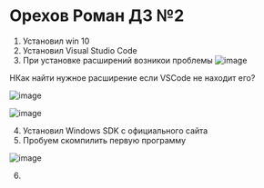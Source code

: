 # Орехов Роман ДЗ №2

1) Установил win 10
2) Установил Visual Studio Code
3) При установке расширений возникои проблемы
![image](https://github.com/Bravo-47/ib_assembly/assets/52736408/44df22e3-fe12-4d30-ad7c-dcde0bfb5d55)

HКак найти нужное расширение если VSCode не находит его?

![image](https://github.com/Bravo-47/ib_assembly/assets/52736408/3c4472cb-53ea-4d39-af3e-931fc4df3782)

![image](https://github.com/Bravo-47/ib_assembly/assets/52736408/9a86d51a-a06e-4605-b8b7-a3ad1241cfb6)


4) Установил Windows SDK с официального сайта
5) Пробуем скомпилить первую программу

![image](https://github.com/Bravo-47/ib_assembly/assets/52736408/b23b8f27-7b9e-4d5c-a44b-cf87de2b982c)

6) 
